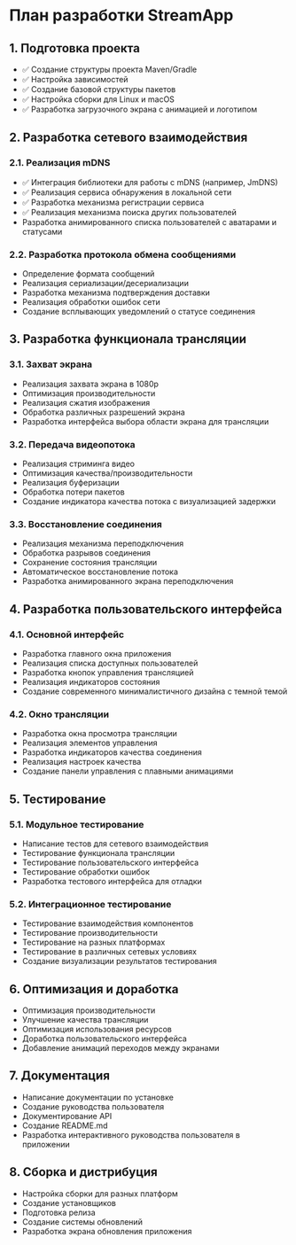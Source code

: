# План разработки StreamApp

## 1. Подготовка проекта
- ✅ Создание структуры проекта Maven/Gradle
- ✅ Настройка зависимостей
- ✅ Создание базовой структуры пакетов
- ✅ Настройка сборки для Linux и macOS
- ✅ Разработка загрузочного экрана с анимацией и логотипом

## 2. Разработка сетевого взаимодействия
### 2.1. Реализация mDNS
- ✅ Интеграция библиотеки для работы с mDNS (например, JmDNS)
- ✅ Реализация сервиса обнаружения в локальной сети
- ✅ Разработка механизма регистрации сервиса
- ✅ Реализация механизма поиска других пользователей
- Разработка анимированного списка пользователей с аватарами и статусами

### 2.2. Разработка протокола обмена сообщениями
- Определение формата сообщений
- Реализация сериализации/десериализации
- Разработка механизма подтверждения доставки
- Реализация обработки ошибок сети
- Создание всплывающих уведомлений о статусе соединения

## 3. Разработка функционала трансляции
### 3.1. Захват экрана
- Реализация захвата экрана в 1080p
- Оптимизация производительности
- Реализация сжатия изображения
- Обработка различных разрешений экрана
- Разработка интерфейса выбора области экрана для трансляции

### 3.2. Передача видеопотока
- Реализация стриминга видео
- Оптимизация качества/производительности
- Реализация буферизации
- Обработка потери пакетов
- Создание индикатора качества потока с визуализацией задержки

### 3.3. Восстановление соединения
- Реализация механизма переподключения
- Обработка разрывов соединения
- Сохранение состояния трансляции
- Автоматическое восстановление потока
- Разработка анимированного экрана переподключения

## 4. Разработка пользовательского интерфейса
### 4.1. Основной интерфейс
- Разработка главного окна приложения
- Реализация списка доступных пользователей
- Разработка кнопок управления трансляцией
- Реализация индикаторов состояния
- Создание современного минималистичного дизайна с темной темой

### 4.2. Окно трансляции
- Разработка окна просмотра трансляции
- Реализация элементов управления
- Разработка индикаторов качества соединения
- Реализация настроек качества
- Создание панели управления с плавными анимациями

## 5. Тестирование
### 5.1. Модульное тестирование
- Написание тестов для сетевого взаимодействия
- Тестирование функционала трансляции
- Тестирование пользовательского интерфейса
- Тестирование обработки ошибок
- Разработка тестового интерфейса для отладки

### 5.2. Интеграционное тестирование
- Тестирование взаимодействия компонентов
- Тестирование производительности
- Тестирование на разных платформах
- Тестирование в различных сетевых условиях
- Создание визуализации результатов тестирования

## 6. Оптимизация и доработка
- Оптимизация производительности
- Улучшение качества трансляции
- Оптимизация использования ресурсов
- Доработка пользовательского интерфейса
- Добавление анимаций переходов между экранами

## 7. Документация
- Написание документации по установке
- Создание руководства пользователя
- Документирование API
- Создание README.md
- Разработка интерактивного руководства пользователя в приложении

## 8. Сборка и дистрибуция
- Настройка сборки для разных платформ
- Создание установщиков
- Подготовка релиза
- Создание системы обновлений
- Разработка экрана обновления приложения 
